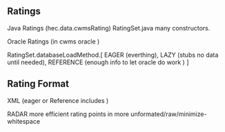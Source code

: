 
## Ratings

Java Ratings  (hec.data.cwmsRating)    RatingSet.java  many constructors. 

Oracle Ratings (in cwms oracle )

RatingSet.databaseLoadMethod.[
EAGER (everthing),
LAZY (stubs no data until needed),
REFERENCE (enough info to let oracle do work )
]
 

## Rating Format

XML  (eager or Reference includes <rating-points>)

RADAR  more efficient rating points in more unformated/raw/minimize-whitespace
 
  
  






